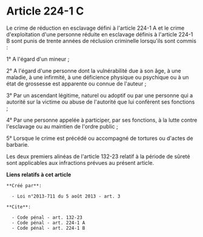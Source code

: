 # Article 224-1 C

Le crime de réduction en esclavage défini à l'article 224-1 A et le crime d'exploitation d'une personne réduite en esclavage
définis à l'article 224-1 B sont punis de trente années de réclusion criminelle lorsqu'ils sont commis : 

1° A l'égard d'un mineur ; 

2° A l'égard d'une personne dont la vulnérabilité due à son âge, à une maladie, à une infirmité, à une déficience physique ou
psychique ou à un état de grossesse est apparente ou connue de l'auteur ; 

3° Par un ascendant légitime, naturel ou adoptif ou par une personne qui a autorité sur la victime ou abuse de l'autorité que
lui confèrent ses fonctions ; 

4° Par une personne appelée à participer, par ses fonctions, à la lutte contre l'esclavage ou au maintien de l'ordre
public ; 

5° Lorsque le crime est précédé ou accompagné de tortures ou d'actes de barbarie. 

Les deux premiers alinéas de l'article 132-23 relatif à la période de sûreté sont applicables aux infractions prévues au
présent article.

**Liens relatifs à cet article**

	**Créé par**:

	  - Loi n°2013-711 du 5 août 2013 - art. 3

	**Cite**:

	  - Code pénal - art. 132-23
	  - Code pénal - art. 224-1 A
	  - Code pénal - art. 224-1 B
